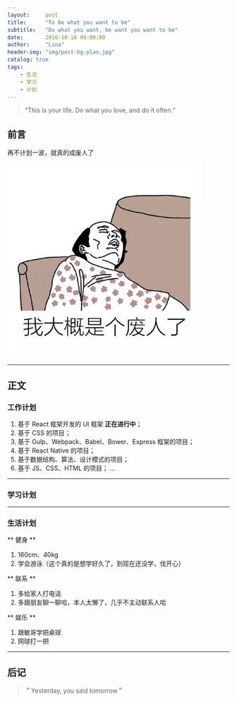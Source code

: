 ```yaml
---
layout:     post
title:      "To be what you want to be"
subtitle:   "Do what you want, be want you want to be"
date:       2016-10-18 09:00:00
author:     "Lina"
header-img: "img/post-bg-plan.jpg"
catalog: true
tags:
    - 生活
    - 学习
    - 计划
---
```


> “This is your life. Do what you love, and do it often.”


## 前言

再不计划一波，就真的成废人了

![废人一个](/img/in-posts/plan_01.jpg)

---

## 正文

### 工作计划

1. 基于 React 框架开发的 UI 框架  **正在进行中**；
2. 基于 CSS 的项目；
3. 基于 Gulp、Webpack、Babel、Bower、Express 框架的项目；
4. 基于 React Native 的项目；
5. 基于数据结构、算法、设计模式的项目；
6. 基于 JS、CSS、HTML 的项目；
...

---

### 学习计划

---

### 生活计划

** 健身 **

1. 160cm、40kg
2. 学会游泳（这个真的是想学好久了，到现在还没学，伐开心）

** 联系 **

1. 多给家人打电话
2. 多跟朋友聊一聊哈，本人太懒了，几乎不主动联系人哈

** 娱乐 **

1. 跟敏哥学把桌球
2. 网球打一把

---

## 后记

> ＂Yesterday, you said tomorrow＂




